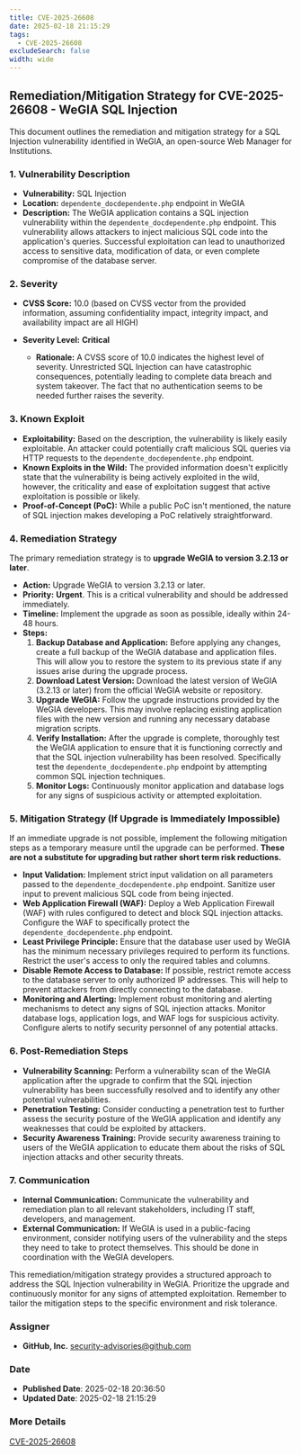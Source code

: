 ```yaml
---
title: CVE-2025-26608
date: 2025-02-18 21:15:29
tags:
  - CVE-2025-26608
excludeSearch: false
width: wide
---
```


## Remediation/Mitigation Strategy for CVE-2025-26608 - WeGIA SQL Injection

This document outlines the remediation and mitigation strategy for a SQL Injection vulnerability identified in WeGIA, an open-source Web Manager for Institutions.

### 1. Vulnerability Description

*   **Vulnerability:** SQL Injection
*   **Location:** `dependente_docdependente.php` endpoint in WeGIA
*   **Description:** The WeGIA application contains a SQL injection vulnerability within the `dependente_docdependente.php` endpoint. This vulnerability allows attackers to inject malicious SQL code into the application's queries. Successful exploitation can lead to unauthorized access to sensitive data, modification of data, or even complete compromise of the database server.

### 2. Severity

*   **CVSS Score:** 10.0 (based on CVSS vector from the provided information, assuming confidentiality impact, integrity impact, and availability impact are all HIGH)
*   **Severity Level:** **Critical**

    *   **Rationale:**  A CVSS score of 10.0 indicates the highest level of severity.  Unrestricted SQL Injection can have catastrophic consequences, potentially leading to complete data breach and system takeover. The fact that no authentication seems to be needed further raises the severity.

### 3. Known Exploit

*   **Exploitability:**  Based on the description, the vulnerability is likely easily exploitable. An attacker could potentially craft malicious SQL queries via HTTP requests to the `dependente_docdependente.php` endpoint.
*   **Known Exploits in the Wild:**  The provided information doesn't explicitly state that the vulnerability is being actively exploited in the wild, however, the criticality and ease of exploitation suggest that active exploitation is possible or likely.
*   **Proof-of-Concept (PoC):** While a public PoC isn't mentioned, the nature of SQL injection makes developing a PoC relatively straightforward.

### 4. Remediation Strategy

The primary remediation strategy is to **upgrade WeGIA to version 3.2.13 or later**.

*   **Action:** Upgrade WeGIA to version 3.2.13 or later.
*   **Priority:** **Urgent**. This is a critical vulnerability and should be addressed immediately.
*   **Timeline:** Implement the upgrade as soon as possible, ideally within 24-48 hours.
*   **Steps:**
    1.  **Backup Database and Application:** Before applying any changes, create a full backup of the WeGIA database and application files. This will allow you to restore the system to its previous state if any issues arise during the upgrade process.
    2.  **Download Latest Version:** Download the latest version of WeGIA (3.2.13 or later) from the official WeGIA website or repository.
    3.  **Upgrade WeGIA:** Follow the upgrade instructions provided by the WeGIA developers. This may involve replacing existing application files with the new version and running any necessary database migration scripts.
    4.  **Verify Installation:** After the upgrade is complete, thoroughly test the WeGIA application to ensure that it is functioning correctly and that the SQL injection vulnerability has been resolved. Specifically test the `dependente_docdependente.php` endpoint by attempting common SQL injection techniques.
    5.  **Monitor Logs:** Continuously monitor application and database logs for any signs of suspicious activity or attempted exploitation.

### 5. Mitigation Strategy (If Upgrade is Immediately Impossible)

If an immediate upgrade is not possible, implement the following mitigation steps as a temporary measure until the upgrade can be performed. **These are not a substitute for upgrading but rather short term risk reductions.**

*   **Input Validation:** Implement strict input validation on all parameters passed to the `dependente_docdependente.php` endpoint.  Sanitize user input to prevent malicious SQL code from being injected.
*   **Web Application Firewall (WAF):** Deploy a Web Application Firewall (WAF) with rules configured to detect and block SQL injection attacks.  Configure the WAF to specifically protect the `dependente_docdependente.php` endpoint.
*   **Least Privilege Principle:** Ensure that the database user used by WeGIA has the minimum necessary privileges required to perform its functions.  Restrict the user's access to only the required tables and columns.
*   **Disable Remote Access to Database:** If possible, restrict remote access to the database server to only authorized IP addresses. This will help to prevent attackers from directly connecting to the database.
*   **Monitoring and Alerting:**  Implement robust monitoring and alerting mechanisms to detect any signs of SQL injection attacks.  Monitor database logs, application logs, and WAF logs for suspicious activity. Configure alerts to notify security personnel of any potential attacks.

### 6. Post-Remediation Steps

*   **Vulnerability Scanning:** Perform a vulnerability scan of the WeGIA application after the upgrade to confirm that the SQL injection vulnerability has been successfully resolved and to identify any other potential vulnerabilities.
*   **Penetration Testing:** Consider conducting a penetration test to further assess the security posture of the WeGIA application and identify any weaknesses that could be exploited by attackers.
*   **Security Awareness Training:** Provide security awareness training to users of the WeGIA application to educate them about the risks of SQL injection attacks and other security threats.

### 7. Communication

*   **Internal Communication:** Communicate the vulnerability and remediation plan to all relevant stakeholders, including IT staff, developers, and management.
*   **External Communication:**  If WeGIA is used in a public-facing environment, consider notifying users of the vulnerability and the steps they need to take to protect themselves. This should be done in coordination with the WeGIA developers.

This remediation/mitigation strategy provides a structured approach to address the SQL Injection vulnerability in WeGIA.  Prioritize the upgrade and continuously monitor for any signs of attempted exploitation.  Remember to tailor the mitigation steps to the specific environment and risk tolerance.

### Assigner
- **GitHub, Inc.** <security-advisories@github.com>

### Date
- **Published Date**: 2025-02-18 20:36:50
- **Updated Date**: 2025-02-18 21:15:29

### More Details
[CVE-2025-26608](https://www.cvedetails.com/cve/CVE-2025-26608)